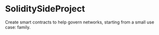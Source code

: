 # SoliditySideProject
Create smart contracts to help govern networks, starting from a small use case: family.
